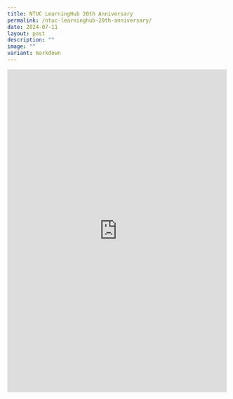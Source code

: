 ```yaml
---
title: NTUC LearningHub 20th Anniversary
permalink: /ntuc-learninghub-20th-anniversary/
date: 2024-07-11
layout: post
description: ""
image: ""
variant: markdown
---
```

<iframe allow="autoplay; clipboard-write; encrypted-media; picture-in-picture; web-share" allowfullscreen="true" frameborder="0" scrolling="no" style="border:none;overflow:hidden" height="734" width="500" src="https://www.facebook.com/plugins/post.php?href=https%3A%2F%2Fwww.facebook.com%2Falpshealthcaresupplychain%2Fposts%2Fpfbid0u6V8sD9HXZNKN5TBw18oHJsF5v2drznY2fjCRMuQL3ox2WcUf8Z5iKQ39gL4GoZdl&amp;show_text=true&amp;width=500"></iframe>